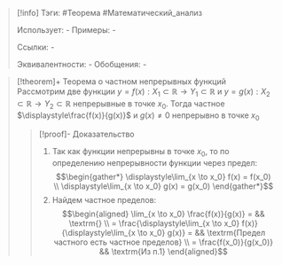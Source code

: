 > [!info]
> Тэги: #Теорема #Математический_анализ   
> 
> Использует: *-*
> Примеры: *-*
> 
> Ссылки: *-*
> 
> Эквивалентности: *-*
> Обобщения: *-*

> [!theorem]+ Теорема о частном непрерывных функций
> Рассмотрим две функции $y = f(x):X_1 \subset \mathbb{R}\rightarrow Y_1 \subset \mathbb{R}$ и $y = g(x):X_2 \subset \mathbb{R}\rightarrow Y_2 \subset \mathbb{R}$ непрерывные в точке $x_0$. Тогда частное $\displaystyle\frac{f(x)}{g(x)}$ и $g(x) \neq 0$ непрерывно в точке $x_0$
> > [!proof]- Доказательство
> > 1. Так как функции непрерывны в точке $x_0$, то по определению непрерывности функции через предел: $$\begin{gather*} \displaystyle\lim_{x \to x_0} f(x) = f(x_0) \\ \displaystyle\lim_{x \to x_0} g(x) = g(x_0) \end{gather*}$$
> > 2. Найдем частное пределов: $$\begin{aligned} \lim_{x \to x_0} \frac{f(x)}{g(x)} =  && \textrm{} \\ = \frac{\displaystyle\lim_{x \to x_0} f(x)}{\displaystyle\lim_{x \to x_0} g(x)} = && \textrm{Предел частного есть частное пределов} \\ = \frac{f(x_0)}{g(x_0)}  && \textrm{Из п.1} \end{aligned}$$
